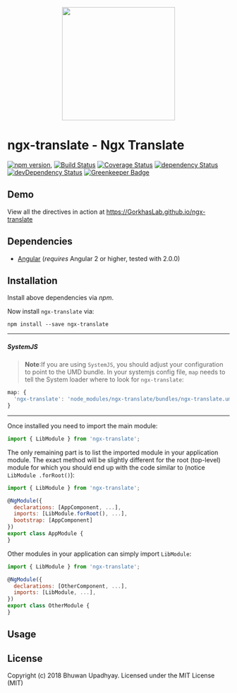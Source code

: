 <p align="center">
  <img height="256px" width="256px" style="text-align: center;" src="https://cdn.rawgit.com/GorkhasLab/ngx-translate/master/demo/src/assets/logo.svg">
</p>

# ngx-translate - Ngx Translate

[![npm version](https://badge.fury.io/js/ngx-translate.svg)](https://badge.fury.io/js/ngx-translate),
[![Build Status](https://travis-ci.org/GorkhasLab/ngx-translate.svg?branch=master)](https://travis-ci.org/GorkhasLab/ngx-translate)
[![Coverage Status](https://coveralls.io/repos/github/GorkhasLab/ngx-translate/badge.svg?branch=master)](https://coveralls.io/github/GorkhasLab/ngx-translate?branch=master)
[![dependency Status](https://david-dm.org/GorkhasLab/ngx-translate/status.svg)](https://david-dm.org/GorkhasLab/ngx-translate)
[![devDependency Status](https://david-dm.org/GorkhasLab/ngx-translate/dev-status.svg?branch=master)](https://david-dm.org/GorkhasLab/ngx-translate#info=devDependencies)
[![Greenkeeper Badge](https://badges.greenkeeper.io/GorkhasLab/ngx-translate.svg)](https://greenkeeper.io/)

## Demo

View all the directives in action at https://GorkhasLab.github.io/ngx-translate

## Dependencies
* [Angular](https://angular.io) (*requires* Angular 2 or higher, tested with 2.0.0)

## Installation
Install above dependencies via *npm*. 

Now install `ngx-translate` via:
```shell
npm install --save ngx-translate
```

---
##### SystemJS
>**Note**:If you are using `SystemJS`, you should adjust your configuration to point to the UMD bundle.
In your systemjs config file, `map` needs to tell the System loader where to look for `ngx-translate`:
```js
map: {
  'ngx-translate': 'node_modules/ngx-translate/bundles/ngx-translate.umd.js',
}
```
---

Once installed you need to import the main module:
```js
import { LibModule } from 'ngx-translate';
```
The only remaining part is to list the imported module in your application module. The exact method will be slightly
different for the root (top-level) module for which you should end up with the code similar to (notice ` LibModule .forRoot()`):
```js
import { LibModule } from 'ngx-translate';

@NgModule({
  declarations: [AppComponent, ...],
  imports: [LibModule.forRoot(), ...],  
  bootstrap: [AppComponent]
})
export class AppModule {
}
```

Other modules in your application can simply import ` LibModule `:

```js
import { LibModule } from 'ngx-translate';

@NgModule({
  declarations: [OtherComponent, ...],
  imports: [LibModule, ...], 
})
export class OtherModule {
}
```

## Usage



## License

Copyright (c) 2018 Bhuwan Upadhyay. Licensed under the MIT License (MIT)

